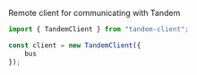 Remote client for communicating with Tandem

```typescript
import { TandemClient } from "tandem-client";

const client = new TandemClient({
	bus
});
```
